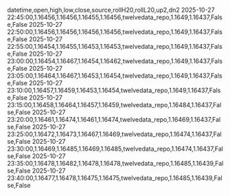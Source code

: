 datetime,open,high,low,close,source,rollH20,rollL20,up2,dn2
2025-10-27 22:45:00,1.16456,1.16456,1.16455,1.16456,twelvedata_repo,1.1649,1.16437,False,False
2025-10-27 22:50:00,1.16456,1.16456,1.16456,1.16456,twelvedata_repo,1.1649,1.16437,False,False
2025-10-27 22:55:00,1.16454,1.16455,1.16453,1.16453,twelvedata_repo,1.1649,1.16437,False,False
2025-10-27 23:00:00,1.16454,1.16467,1.16454,1.16462,twelvedata_repo,1.1649,1.16437,False,False
2025-10-27 23:05:00,1.16464,1.16467,1.16453,1.16454,twelvedata_repo,1.1649,1.16437,False,False
2025-10-27 23:10:00,1.16457,1.16459,1.16453,1.16454,twelvedata_repo,1.1649,1.16437,False,False
2025-10-27 23:15:00,1.16458,1.16464,1.16457,1.16459,twelvedata_repo,1.16484,1.16437,False,False
2025-10-27 23:20:00,1.16461,1.16474,1.16461,1.16474,twelvedata_repo,1.16469,1.16437,False,False
2025-10-27 23:25:00,1.16472,1.16473,1.16467,1.16469,twelvedata_repo,1.16474,1.16437,False,False
2025-10-27 23:30:00,1.16469,1.16485,1.16469,1.16485,twelvedata_repo,1.16474,1.16437,False,False
2025-10-27 23:35:00,1.16478,1.16482,1.16478,1.16478,twelvedata_repo,1.16485,1.16439,False,False
2025-10-27 23:40:00,1.16477,1.16478,1.16475,1.16475,twelvedata_repo,1.16485,1.16439,False,False
